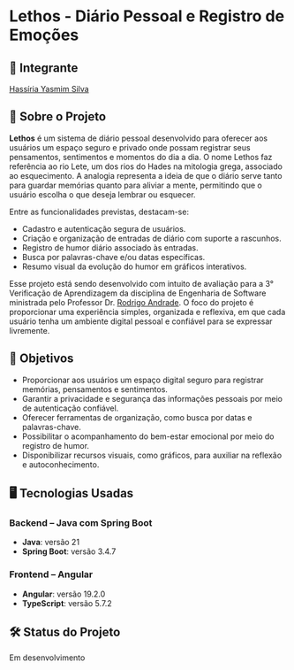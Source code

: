 # Lethos - Diário Pessoal e Registro de Emoções 

## 🦉 Integrante 
[Hassíria Yasmim Silva](https://github.com/Hassiria)

## 📝 Sobre o Projeto 
**Lethos** é um sistema de diário pessoal desenvolvido para oferecer aos usuários um espaço seguro e privado onde possam registrar seus pensamentos, sentimentos e momentos do dia a dia. O nome Lethos faz referência ao rio Lete, um dos rios do Hades na mitologia grega, associado ao esquecimento. A analogia representa a ideia de que o diário serve tanto para guardar memórias quanto para aliviar a mente, permitindo que o usuário escolha o que deseja lembrar ou esquecer.

Entre as funcionalidades previstas, destacam-se:
- Cadastro e autenticação segura de usuários.
- Criação e organização de entradas de diário com suporte a rascunhos.
- Registro de humor diário associado às entradas.
- Busca por palavras-chave e/ou datas específicas.
- Resumo visual da evolução do humor em gráficos interativos.

Esse projeto está sendo desenvolvido com intuito de avaliação para a 3° Verificação de Aprendizagem da disciplina de Engenharia de Software ministrada pelo Professor Dr. [Rodrigo Andrade](https://github.com/rcaa). O foco do projeto é proporcionar uma experiência simples, organizada e reflexiva, em que cada usuário tenha um ambiente digital pessoal e confiável para se expressar livremente.

## 📍 Objetivos 
- Proporcionar aos usuários um espaço digital seguro para registrar memórias, pensamentos e sentimentos. 
- Garantir a privacidade e segurança das informações pessoais por meio de autenticação confiável. 
- Oferecer ferramentas de organização, como busca por datas e palavras-chave. 
- Possibilitar o acompanhamento do bem-estar emocional por meio do registro de humor. 
- Disponibilizar recursos visuais, como gráficos, para auxiliar na reflexão e autoconhecimento.

## 🖥️ Tecnologias Usadas 

### Backend – Java com Spring Boot 
- **Java**: versão 21 
- **Spring Boot**: versão 3.4.7 

### Frontend – Angular 
- **Angular**: versão 19.2.0 
- **TypeScript**: versão 5.7.2 

## 🛠️ Status do Projeto 
Em desenvolvimento 
